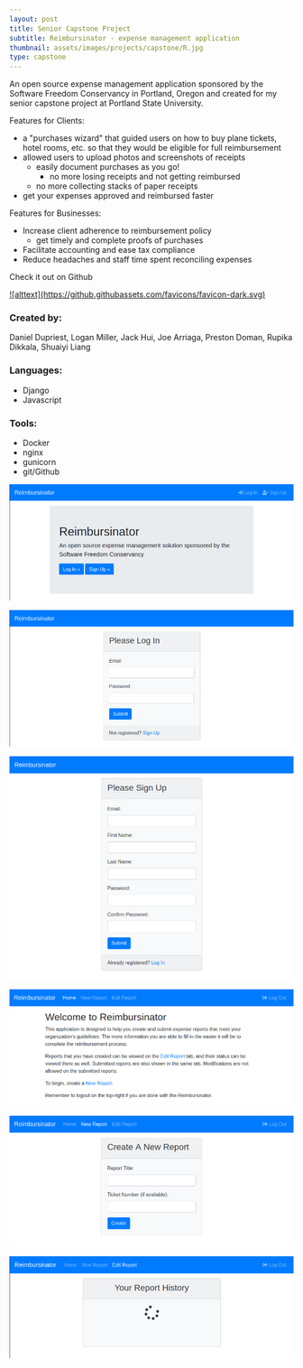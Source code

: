 ```yaml
---
layout: post
title: Senior Capstone Project
subtitle: Reimbursinator - expense management application
thumbnail: assets/images/projects/capstone/R.jpg
type: capstone
---
```


An open source expense management application sponsored by the Software Freedom
Conservancy in Portland, Oregon and created for my senior capstone project at
Portland State University.

Features for Clients:
- a "purchases wizard" that guided users on how to buy plane tickets,
hotel rooms, etc. so that they would be eligible for full reimbursement
- allowed users to upload photos and screenshots of receipts
  - easily document purchases as you go!
    - no more losing receipts and not getting reimbursed
  - no more collecting stacks of paper receipts
- get your expenses approved and reimbursed faster

Features for Businesses:
- Increase client adherence to reimbursement policy
  - get timely and complete proofs of purchases
- Facilitate accounting and ease tax compliance
- Reduce headaches and staff time spent reconciling expenses

Check it out on Github
<!-- [![alttext](https://github.githubassets.com/favicons/favicon-dark.svg)](https://github.com/conservancy/reimbursinator){:target="_blank"} -->
<a href="https://github.com/conservancy/reimbursinator" target="_blank">
  ![alttext](https://github.githubassets.com/favicons/favicon-dark.svg)
</a>

### Created by:
Daniel Dupriest, Logan Miller, Jack Hui, Joe Arriaga, Preston Doman, Rupika Dikkala,
Shuaiyi Liang

### Languages:
- Django
- Javascript

### Tools:
- Docker
- nginx
- gunicorn
- git/Github


![Landing Page](/assets/images/projects/capstone/1-splash.png)

![Login](/assets/images/projects/capstone/2-login.png)

![User Signup](/assets/images/projects/capstone/3-user-signup.png)

![Home](/assets/images/projects/capstone/4-home.png)

![New Report](/assets/images/projects/capstone/5-new-report.png)

![Edit Report History](/assets/images/projects/capstone/6-edit-report-history.png)
